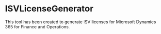 # ISVLicenseGenerator
This tool has been created to generate ISV licenses for Microsoft Dynamics 365 for Finance and Operations.
